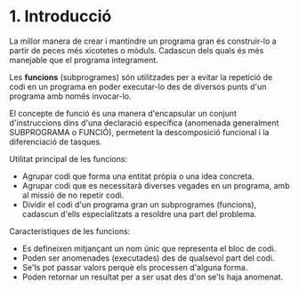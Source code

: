 # 1. Introducció

La millor manera de crear i mantindre un programa gran és construir-lo a partir de peces més xicotetes o mòduls. Cadascun dels quals és més manejable que el programa íntegrament.

Les **funcions** (subprogrames) són utilitzades per a evitar la repetició de codi en un programa en poder executar-lo des de diversos punts d'un programa amb només invocar-lo.

El concepte de funció és una manera d'encapsular un conjunt d'instruccions dins d'una declaració específica (anomenada generalment SUBPROGRAMA o FUNCIÓ), permetent la descomposició funcional i la diferenciació de tasques.

Utilitat principal de les funcions:

- Agrupar codi que forma una entitat pròpia o una idea concreta.
- Agrupar codi que es necessitarà diverses vegades en un programa, amb al missió de no repetir codi.
- Dividir el codi d'un programa gran un subprogrames (funcions), cadascun d'ells especialitzats a resoldre una part del problema.

Característiques de les funcions:

- Es defineixen mitjançant un nom únic que representa el bloc de codi.
- Poden ser anomenades (executades) des de qualsevol part del codi.
- Se'ls pot passar valors perquè els processen d'alguna forma.
- Poden retornar un resultat per a ser usat des d'on se'ls haja anomenat.